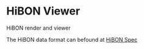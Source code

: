 # HiBON Viewer
HiBON render and viewer

The HiBON data format can befound at [HiBON Spec](https://www.hibon.org)
